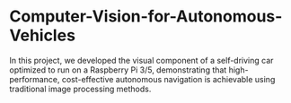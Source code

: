 # Computer-Vision-for-Autonomous-Vehicles
In this project, we developed the visual component of a self-driving car optimized to run on a Raspberry Pi 3/5, demonstrating that high-performance, cost-effective autonomous navigation is achievable using traditional image processing methods. 
